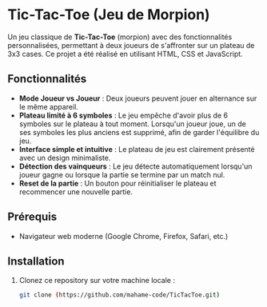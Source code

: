 # Tic-Tac-Toe (Jeu de Morpion)

Un jeu classique de **Tic-Tac-Toe** (morpion) avec des fonctionnalités personnalisées, permettant à deux joueurs de s'affronter sur un plateau de 3x3 cases. Ce projet a été réalisé en utilisant HTML, CSS et JavaScript.

## Fonctionnalités

- **Mode Joueur vs Joueur** : Deux joueurs peuvent jouer en alternance sur le même appareil.
- **Plateau limité à 6 symboles** : Le jeu empêche d'avoir plus de 6 symboles sur le plateau à tout moment. Lorsqu'un joueur joue, un de ses symboles les plus anciens est supprimé, afin de garder l'équilibre du jeu.
- **Interface simple et intuitive** : Le plateau de jeu est clairement présenté avec un design minimaliste.
- **Détection des vainqueurs** : Le jeu détecte automatiquement lorsqu'un joueur gagne ou lorsque la partie se termine par un match nul.
- **Reset de la partie** : Un bouton pour réinitialiser le plateau et recommencer une nouvelle partie.

## Prérequis

- Navigateur web moderne (Google Chrome, Firefox, Safari, etc.)

## Installation

1. Clonez ce repository sur votre machine locale :
   ```bash
   git clone (https://github.com/mahame-code/TicTacToe.git)

